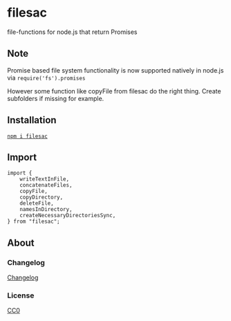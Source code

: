 # filesac

file-functions for node.js that return Promises

## Note

Promise based file system functionality is now supported natively in node.js via ```require('fs').promises```

However some function like copyFile from filesac do the right thing. Create subfolders if missing for example.

## Installation

[`npm i filesac`](https://www.npmjs.com/package/filesac)

## Import
    
```
import {
    writeTextInFile,
    concatenateFiles,
    copyFile,
    copyDirectory,
    deleteFile,
    namesInDirectory,
    createNecessaryDirectoriesSync,
} from "filesac";
```

## About

### Changelog

[Changelog](./changelog.md)


### License

[CC0](./license.txt)
